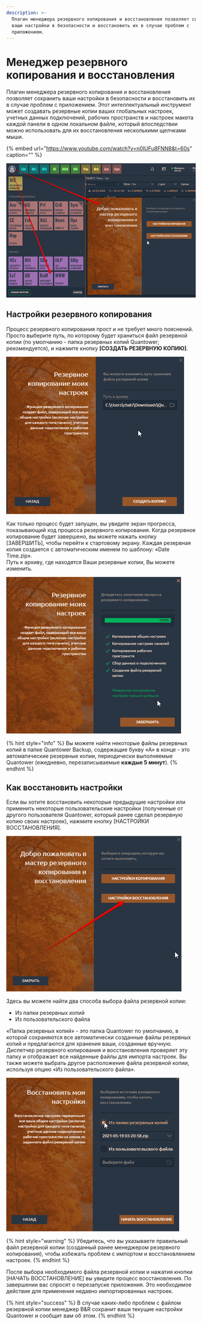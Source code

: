```yaml
---
description: >-
  Плагин менеджера резервного копирования и восстановления позволяет сохранить
  ваши настройки в безопасности и восстановить их в случае проблем с
  приложением.
---
```


# Менеджер резервного копирования и восстановления

Плагин менеджера резервного копирования и восстановления позволяет сохранить ваши настройки в безопасности и восстановить их в случае проблем с приложением. Этот интеллектуальный инструмент может создавать резервные копии ваших глобальных настроек, учетных данных подключений, рабочих пространств и настроек макета каждой панели в одном локальном файле, который впоследствии можно использовать для их восстановления несколькими щелчками мыши.

{% embed url="https://www.youtube.com/watch?v=n0lUFu8FNN8&t=60s" caption="" %}

![](../.gitbook/assets/menedzher-rezervnogo-kopirovaniya.png)

## Настройки резервного копирования

Процесс резервного копирования прост и не требует много пояснений. Просто выберите путь, по которому будет храниться файл резервной копии \(по умолчанию - папка резервных копий Quantower; рекомендуется\), и нажмите кнопку **\[СОЗДАТЬ РЕЗЕРВНУЮ КОПИЮ\]**.

![](../.gitbook/assets/put-rezervnoe-kopirovanie.png)

Как только процесс будет запущен, вы увидите экран прогресса, показывающий ход процесса резервного копирования. Когда резервное копирование будет завершено, вы можете нажать кнопку \[ЗАВЕРШИТЬ\], чтобы перейти к стартовому экрану. Каждая резервная копия создается с автоматическим именем по шаблону: «Date Time.zip».   
Путь к архиву, где находятся Ваши резервные копии, Вы можете изменить.  


![](../.gitbook/assets/final-kopirovaniya.png)

{% hint style="info" %}
Вы можете найти некоторые файлы резервных копий в папке Quantower Backup, содержащие букву «A» в конце - это автоматические резервные копии, периодически выполняемые Quantower \(ежедневно, перезаписываемые **каждые 5 минут**\).
{% endhint %}

## Как восстановить настройки

Если вы хотите восстановить некоторые предыдущие настройки или применить некоторые пользовательские настройки \(полученные от другого пользователя Quantower, который ранее сделал резервную копию своих настроек\), нажмите кнопку \[НАСТРОЙКИ ВОССТАНОВЛЕНИЯ\].

![](../.gitbook/assets/nastroiki-vosstanovleniya.png)

Здесь вы можете найти два способа выбора файла резервной копии:

* Из папки резервных копий
* Из пользовательского файла

«Папка резервных копий» - это папка Quantower по умолчанию, в которой сохраняются все автоматически созданные файлы резервных копий и предлагаются для хранения ваши, созданные вручную. Диспетчер резервного копирования и восстановления проверяет эту папку и отображает все найденные файлы для импорта настроек. Вы также можете выбрать другое расположение файла резервной копии, используя опцию «Из пользовательского файла».

![](../.gitbook/assets/rezerv-kopii.gif)

{% hint style="warning" %}
Убедитесь, что вы указываете правильный файл резервной копии \(созданный ранее менеджером резервного копирования\), чтобы избежать проблем с импортом и восстановлением настроек.
{% endhint %}

После выбора необходимого файла резервной копии и нажатия кнопки \[НАЧАТЬ ВОССТАНОВЛЕНИЕ\] вы увидите процесс восстановления. По завершении вас спросят о перезапуске приложения. Это необходимое действие для применения недавно импортированных настроек.

{% hint style="success" %}
В случае каких-либо проблем с файлом резервной копии менеджер B&R сохранит ваши текущие настройки Quantower и сообщит вам об этом.
{% endhint %}

